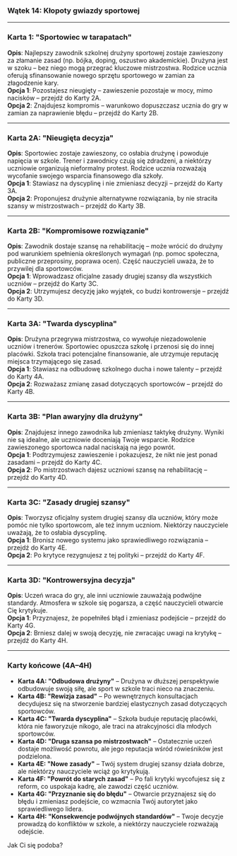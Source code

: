 ﻿


### **Wątek 14: Kłopoty gwiazdy sportowej**

----------

### **Karta 1: "Sportowiec w tarapatach"**

**Opis**: Najlepszy zawodnik szkolnej drużyny sportowej zostaje zawieszony za złamanie zasad (np. bójka, doping, oszustwo akademickie). Drużyna jest w szoku – bez niego mogą przegrać kluczowe mistrzostwa. Rodzice ucznia oferują sfinansowanie nowego sprzętu sportowego w zamian za złagodzenie kary.  
**Opcja 1**: Pozostajesz nieugięty – zawieszenie pozostaje w mocy, mimo nacisków – przejdź do Karty 2A.  
**Opcja 2**: Znajdujesz kompromis – warunkowo dopuszczasz ucznia do gry w zamian za naprawienie błędu – przejdź do Karty 2B.

----------

### **Karta 2A: "Nieugięta decyzja"**

**Opis**: Sportowiec zostaje zawieszony, co osłabia drużynę i powoduje napięcia w szkole. Trener i zawodnicy czują się zdradzeni, a niektórzy uczniowie organizują nieformalny protest. Rodzice ucznia rozważają wycofanie swojego wsparcia finansowego dla szkoły.  
**Opcja 1**: Stawiasz na dyscyplinę i nie zmieniasz decyzji – przejdź do Karty 3A.  
**Opcja 2**: Proponujesz drużynie alternatywne rozwiązania, by nie straciła szansy w mistrzostwach – przejdź do Karty 3B.

----------

### **Karta 2B: "Kompromisowe rozwiązanie"**

**Opis**: Zawodnik dostaje szansę na rehabilitację – może wrócić do drużyny pod warunkiem spełnienia określonych wymagań (np. pomoc społeczna, publiczne przeprosiny, poprawa ocen). Część nauczycieli uważa, że to przywilej dla sportowców.  
**Opcja 1**: Wprowadzasz oficjalne zasady drugiej szansy dla wszystkich uczniów – przejdź do Karty 3C.  
**Opcja 2**: Utrzymujesz decyzję jako wyjątek, co budzi kontrowersje – przejdź do Karty 3D.

----------

### **Karta 3A: "Twarda dyscyplina"**

**Opis**: Drużyna przegrywa mistrzostwa, co wywołuje niezadowolenie uczniów i trenerów. Sportowiec opuszcza szkołę i przenosi się do innej placówki. Szkoła traci potencjalne finansowanie, ale utrzymuje reputację miejsca trzymającego się zasad.  
**Opcja 1**: Stawiasz na odbudowę szkolnego ducha i nowe talenty – przejdź do Karty 4A.  
**Opcja 2**: Rozważasz zmianę zasad dotyczących sportowców – przejdź do Karty 4B.

----------

### **Karta 3B: "Plan awaryjny dla drużyny"**

**Opis**: Znajdujesz innego zawodnika lub zmieniasz taktykę drużyny. Wyniki nie są idealne, ale uczniowie doceniają Twoje wsparcie. Rodzice zawieszonego sportowca nadal naciskają na jego powrót.  
**Opcja 1**: Podtrzymujesz zawieszenie i pokazujesz, że nikt nie jest ponad zasadami – przejdź do Karty 4C.  
**Opcja 2**: Po mistrzostwach dajesz uczniowi szansę na rehabilitację – przejdź do Karty 4D.

----------

### **Karta 3C: "Zasady drugiej szansy"**

**Opis**: Tworzysz oficjalny system drugiej szansy dla uczniów, który może pomóc nie tylko sportowcom, ale też innym uczniom. Niektórzy nauczyciele uważają, że to osłabia dyscyplinę.  
**Opcja 1**: Bronisz nowego systemu jako sprawiedliwego rozwiązania – przejdź do Karty 4E.  
**Opcja 2**: Po krytyce rezygnujesz z tej polityki – przejdź do Karty 4F.

----------

### **Karta 3D: "Kontrowersyjna decyzja"**

**Opis**: Uczeń wraca do gry, ale inni uczniowie zauważają podwójne standardy. Atmosfera w szkole się pogarsza, a część nauczycieli otwarcie Cię krytykuje.  
**Opcja 1**: Przyznajesz, że popełniłeś błąd i zmieniasz podejście – przejdź do Karty 4G.  
**Opcja 2**: Brniesz dalej w swoją decyzję, nie zwracając uwagi na krytykę – przejdź do Karty 4H.

----------

### **Karty końcowe (4A–4H)**

-   **Karta 4A: "Odbudowa drużyny"** – Drużyna w dłuższej perspektywie odbudowuje swoją siłę, ale sport w szkole traci nieco na znaczeniu.
-   **Karta 4B: "Rewizja zasad"** – Po wewnętrznych konsultacjach decydujesz się na stworzenie bardziej elastycznych zasad dotyczących sportowców.
-   **Karta 4C: "Twarda dyscyplina"** – Szkoła buduje reputację placówki, która nie faworyzuje nikogo, ale traci na atrakcyjności dla młodych sportowców.
-   **Karta 4D: "Druga szansa po mistrzostwach"** – Ostatecznie uczeń dostaje możliwość powrotu, ale jego reputacja wśród rówieśników jest podzielona.
-   **Karta 4E: "Nowe zasady"** – Twój system drugiej szansy działa dobrze, ale niektórzy nauczyciele wciąż go krytykują.
-   **Karta 4F: "Powrót do starych zasad"** – Po fali krytyki wycofujesz się z reform, co uspokaja kadrę, ale zawodzi część uczniów.
-   **Karta 4G: "Przyznanie się do błędu"** – Otwarcie przyznajesz się do błędu i zmieniasz podejście, co wzmacnia Twój autorytet jako sprawiedliwego lidera.
-   **Karta 4H: "Konsekwencje podwójnych standardów"** – Twoje decyzje prowadzą do konfliktów w szkole, a niektórzy nauczyciele rozważają odejście.

Jak Ci się podoba?
